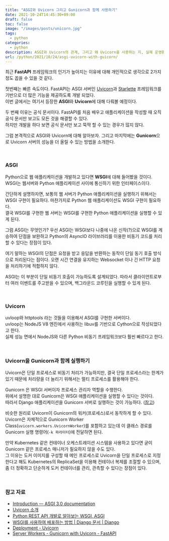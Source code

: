 ```yaml
---
title: "ASGI와 Uvicorn 그리고 Gunicorn과 함께 사용하기"
date: 2021-10-24T14:45:30+09:00
draft: false
toc: false
image: "/images/posts/unicorn.jpg"
tags:
  - python
categories:
  - python
description: ASGI와 Uvicorn의 관계, 그리고 왜 Uvicorn을 사용하는 지, 실제 운영환경에서 Uvicorn을 어떻게 실행하면 좋은 지 알아봅니다. 
url: /python/2021/10/24/asgi-uvicorn-with-guicorn/
---
```


최근 **FastAPI** 프레임워크의 인기가 높아지는 이유에 대해 개인적으로 생각으로 2가지 정도 꼽을 수 있을 것 같다.  

첫번째는 빠른 속도이다. FastAPI는 ASGI 서버인 [Uvicorn](https://www.uvicorn.org/)과 [Starlette](https://www.starlette.io/) 프레임워크를 기반으로 더 많은 기능을 제공하도록 개발 되었다.  
이번 글에서는 여기서 등장한 **ASGI**와 **Uvicorn**에 대해 다뤄볼 예정이다.

두 번째 이유는 공식 문서이다. FastAPI를 처음 배우고 애플리케이션을 작성할 때 오직 공식 문서만 보고도 모든 것을 해결할 수 있다.  
하지만 개발을 하다 보면 공식 문서만 보고 뚝딱 할 수 있는 경우가 많지 않다.  


그럼 본격적으로 ASGI와 Uvicorn에 대해 알아보자. 그리고 마지막에는 **Gunicorn**으로 Uvicorn 서버의 성능을 더 올릴 수 있는 방법을 소개한다.

<br/>

### ASGI
Python으로 웹 애플리케이션을 개발하고 있다면 **WSGI**에 대해 들어봤을 것이다.
WSGI는 웹서버와 Python 애플리케이션 사이에 통신하기 위한 인터페이스이다. 

간단하게 설명하자면, 보통의 웹 서버가 Python 애플리케이션을 실행하기 위해서는 WSGI 구현이 필요하다. 마찬가지로 Python 웹 애플리케이션도 WSGI 구현이 필요하다.  
결국 WSGI를 구현한 웹 서버는 WSGI를 구현한 Python 애플리케이션을 실행할 수 있게 된다.

그럼 ASGI는 무엇인가? 우선 ASGI는 WSGI보다 나중에 나온 신작(?)으로 WSGI를 계승하여 단점을 보완하고 Python의 AsyncIO 라이브러리를 이용한 비동기 코드를 처리할 수 있다는 장점이 있다.

여기 말하는 WSGI의 단점은 요청을 받고 응답을 반환하는 동작이 단일 동기 호출 방식으로 처리된다는 점이다. 오랜 시간 연결을 유지하는 Websocket 이나 긴 HTTP 요청을 처리하기에 적합하지 않다. 

ASGI는 이 부분이 단일 비동기 호출이 가능하도록 설계되었다. 
따라서 클라이언트로부터 여러 이벤트를 주고받을 수 있으며, 백그라운드 코루틴을 실행할 수 있게 된다.

<br/>

### Uvicorn
uvloop와 httptools 라는 것들을 이용해서 ASGI를 구현한 서버이다.  
uvloop는 NodeJS V8 엔진에서 사용하는 libuv를 기반으로 Cython으로 작성되었다고 한다.  
실제 성능 면에서 NodeJS와 다른 Python 비동기 프레임워크보다 훨씬 빠르다고 한다.  

<br/>

### Uvicorn을 Gunicorn과 함께 실행하기
Uvicorn은 단일 프로세스로 비동기 처리가 가능하지만, 결국 단일 프로세스라는 한계가 있기 때문에 처리량을 더 늘리기 위해서는 멀티 프로세스를 활용해야 한다.

Gunicorn 은 WSGI 서버이자 프로세스 관리자 역할을 수행한다.  
위에서 설명한 대로 Gunicorn은 WSGI 애플리케이션을 실행할 수 있다는 것이다.  
따라서 Django 애플리케이션을 Gunicorn 서버로 실행하는 것이 가능하다. ([참고](https://docs.djangoproject.com/ko/3.2/howto/deployment/wsgi/gunicorn/))

비슷한 원리로 Uvicorn이 Gunicorn의 워커(프로세스)로서 동작하게 할 수 있다.  
Uvicorn은 자체적으로 Gunicorn Worker Class(`uvicorn.workers.UvicornWorker`)를 포함하고 있는데 이 클래스 경로를 Gunicorn 실행 명령어(`-k 파라미터`)에 전달하면 된다.  

만약 Kubernetes 같은 컨테이너 오케스트레이션 시스템을 사용하고 있다면 굳이 Gunicorn 같은 프로세스 매니저가 필요하지 않을 수도 있다.   
그 이유는 도커 이미지를 구성할 때 메인 프로세스로 Uvicorn을 단일 프로세스로 지정한다고 해도 Kubernetes의 ReplicaSet을 이용해 컨테이너 복제를 조절할 수 있으며, 좀 더 정확하고 단순하게 도커 컨테이너를 관리, 관측할 수 있다는 장점이 있다.

<br/>

### 참고 자료
- [Introduction — ASGI 3.0 documentation](https://asgi.readthedocs.io/en/latest/introduction.html)
- [Uvicorn 소개](https://chacha95.github.io/2021-01-16-python6/)
- [Python REST API 개발로 알아보는 WSGI, ASGI](https://blog.neonkid.xyz/249)
- [WSGI를 사용하여 배포하는 방법 | Django 문서 | Django](https://docs.djangoproject.com/ko/3.2/howto/deployment/wsgi/)
- [Deployment - Uvicorn](https://www.uvicorn.org/deployment/#gunicorn)
- [Server Workers - Gunicorn with Uvicorn - FastAPI](https://fastapi.tiangolo.com/deployment/server-workers/)



